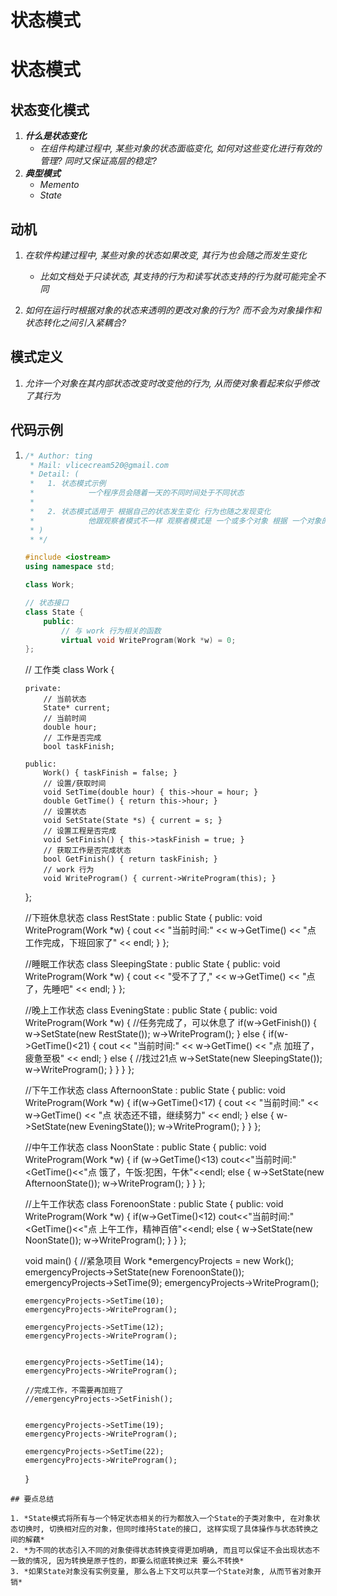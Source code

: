 # 状态模式


# 状态模式

## 状态变化模式

1. ***什么是状态变化***
   - *在组件构建过程中, 某些对象的状态面临变化, 如何对这些变化进行有效的管理? 同时又保证高层的稳定?*
2. ***典型模式***
   - *Memento*
   - *State*

## 动机

1. *在软件构建过程中, 某些对象的状态如果改变, 其行为也会随之而发生变化*
   
   - *比如文档处于只读状态, 其支持的行为和读写状态支持的行为就可能完全不同*

2. *如何在运行时根据对象的状态来透明的更改对象的行为? 而不会为对象操作和状态转化之间引入紧耦合?*

## 模式定义

1. *允许一个对象在其内部状态改变时改变他的行为, 从而使对象看起来似乎修改了其行为*

## 代码示例

1. ```cpp
   /* Author: ting
    * Mail: vlicecream520@gmail.com 
    * Detail: (
    *   1. 状态模式示例
    *            一个程序员会随着一天的不同时间处于不同状态
    *
    *   2. 状态模式适用于 根据自己的状态发生变化 行为也随之发现变化
    *            他跟观察者模式不一样 观察者模式是 一个或多个对象 根据 一个对象的状态发生变化而发生变化
    * )
    * */
   
   #include <iostream>
   using namespace std;
   
   class Work;
   
   // 状态接口
   class State {
       public:
           // 与 work 行为相关的函数
           virtual void WriteProgram(Work *w) = 0;
   };
   ```

   // 工作类
   class Work {

       private:
           // 当前状态
           State* current;
           // 当前时间
           double hour;
           // 工作是否完成
           bool taskFinish;
    
       public:
           Work() { taskFinish = false; }
           // 设置/获取时间
           void SetTime(double hour) { this->hour = hour; }
           double GetTime() { return this->hour; }
           // 设置状态
           void SetState(State *s) { current = s; }
           // 设置工程是否完成
           void SetFinish() { this->taskFinish = true; }
           // 获取工作是否完成状态
           bool GetFinish() { return taskFinish; }
           // work 行为
           void WriteProgram() { current->WriteProgram(this); }

   };

   //下班休息状态
   class RestState : public State {
   public:
       void WriteProgram(Work *w) { cout << "当前时间:" << w->GetTime() << "点 工作完成，下班回家了" << endl; }
   };

   //睡眠工作状态
   class SleepingState : public State {
   public:
       void WriteProgram(Work *w) { cout << "受不了了," << w->GetTime() << "点了，先睡吧" << endl; }
   };

   //晚上工作状态
   class EveningState : public State {
   public:
       void WriteProgram(Work *w) {
           //任务完成了，可以休息了
           if(w->GetFinish()) {
               w->SetState(new RestState());
               w->WriteProgram();
           }
                   else {
               if(w->GetTime()<21) { cout << "当前时间:" << w->GetTime() << "点 加班了，疲惫至极" << endl; }
                           else {
                   //找过21点
                   w->SetState(new SleepingState());
                   w->WriteProgram();
                           }
           }
       }
   };

   //下午工作状态
   class AfternoonState : public State {
   public:
       void WriteProgram(Work *w) {
           if(w->GetTime()<17) { cout << "当前时间:" << w->GetTime() << "点 状态还不错，继续努力" << endl; }
                   else {
               w->SetState(new EveningState());
               w->WriteProgram();
           }
       }
   };

   //中午工作状态
   class NoonState : public State {
   public:
       void WriteProgram(Work *w)
       {
           if (w->GetTime()<13)
               cout<<"当前时间:"<<w->GetTime()<<"点 饿了，午饭:犯困，午休"<<endl;
           else
           {
               w->SetState(new AfternoonState());
               w->WriteProgram();
           }
       }
   };

   //上午工作状态
   class ForenoonState : public State {
   public:
       void WriteProgram(Work *w)
       {
           if(w->GetTime()<12)
               cout<<"当前时间:"<<w->GetTime()<<"点 上午工作，精神百倍"<<endl;
           else
           {
               w->SetState(new NoonState());
               w->WriteProgram();
           }
       }
   };

   void main()
   {
       //紧急项目
       Work *emergencyProjects = new Work();
       emergencyProjects->SetState(new ForenoonState());
       emergencyProjects->SetTime(9); 
       emergencyProjects->WriteProgram();

       emergencyProjects->SetTime(10);
       emergencyProjects->WriteProgram();
    
       emergencyProjects->SetTime(12);
       emergencyProjects->WriteProgram();
    
    
       emergencyProjects->SetTime(14);
       emergencyProjects->WriteProgram();
    
       //完成工作，不需要再加班了
       //emergencyProjects->SetFinish();
    
    
       emergencyProjects->SetTime(19);
       emergencyProjects->WriteProgram();
    
       emergencyProjects->SetTime(22);
       emergencyProjects->WriteProgram();

   }

```
## 要点总结

1. *State模式将所有与一个特定状态相关的行为都放入一个State的子类对象中, 在对象状态切换时, 切换相对应的对象，但同时维持State的接口, 这样实现了具体操作与状态转换之间的解藕*
2. *为不同的状态引入不同的对象使得状态转换变得更加明确, 而且可以保证不会出现状态不一致的情况, 因为转换是原子性的，即要么彻底转换过来 要么不转换*
3. *如果State对象没有实例变量, 那么各上下文可以共享一个State对象, 从而节省对象开销*
```

